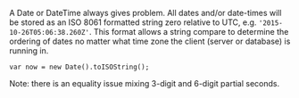A Date or DateTime always gives problem.  All dates and/or date-times will be stored as an ISO 8061 formatted string zero relative to UTC, e.g. `'2015-10-26T05:06:38.260Z'`.  This format allows a string compare to determine the ordering of dates no matter what time zone the client (server or database) is running in. 

    var now = new Date().toISOString();

Note: there is an equality issue mixing 3-digit and 6-digit partial seconds.  